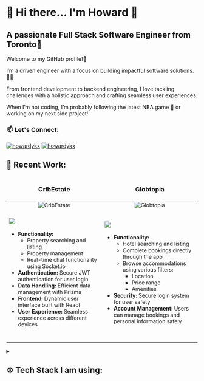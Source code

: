 <!---
hwrdyen/hwrdyen is a ✨ special ✨ repository because its `README.md` (this file) appears on your GitHub profile.
You can click the Preview link to take a look at your changes.
--->
# 👋 Hi there... I'm Howard 🖖
## A passionate Full Stack Software Engineer from Toronto🍁
Welcome to my GitHub profile!🤗

I’m a driven engineer with a focus on building impactful software solutions.👨‍💻

From frontend development to backend engineering, I love tackling challenges with a holistic approach and crafting seamless user experiences.

When I’m not coding, I’m probably following the latest NBA game 🏀 or working on my next side project!

### 📫 Let's Connect:
<a href="https://linkedin.com/in/howardykx" target="_blank"><img align="center" src="https://img.shields.io/badge/LinkedIn-0077B5?style=for-the-badge&logo=linkedin&logoColor=white" alt="howardykx" /></a> <a href="https://hwrdyen.netlify.app/" target="_blank"><img align="center" src="https://img.shields.io/badge/website-000000?style=for-the-badge&logo=About.me&logoColor=white" alt="howardykx" /></a>
</p>

## 🚧 Recent Work:
<table align="center">
	<thead>
		<td>
			<h3 align="center">CribEstate</h3> 
		</td>
		<td>
			<h3 align="center">Globtopia</h3>
		</td>
	</thead>
	<tr width="100%" align="center">
		<td  width="50%" >
			<img width="100%" object-fit="cover" alt="CribEstate" src="https://github.com/user-attachments/assets/bed94687-681c-4a49-b9b6-2b4b7005d236">
		</td>
		<td width="50%" >
			<img width="100% object-fit="cover" alt="Globtopia" src="https://github.com/hwrdyen/Globtopia-HotelBooking-App/assets/54991780/84cf94aa-08e0-4126-910d-a457698b88a5">
		</td>
	</tr>
	<tr height="350px">
		<td height="100%">
  <a align="center" href="https://github.com/hwrdyen/CribEstate" target=”_blank”><img src="https://img.shields.io/badge/GitHub-100000?style=for-the-badge&logo=github&logoColor=white"/></a>
			<ul>
        <li><strong>Functionality:</strong> 
          <ul>
              <li>Property searching and listing</li>
              <li>Property management</li>
              <li>Real-time chat functionality using Socket.io</li>
          </ul>
        <li><strong>Authentication:</strong> Secure JWT authentication for user login</li>
        <li><strong>Data Handling:</strong> Efficient data management with Prisma</li>
        <li><strong>Frontend:</strong> Dynamic user interface built with React</li>
        <li><strong>User Experience:</strong> Seamless experience across different devices</li>
      </ul>
		</td>
		<td height="100%">
      <a align="center" href="https://github.com/hwrdyen/Globtopia-HotelBooking-App" target=”_blank”><img src="https://img.shields.io/badge/GitHub-100000?style=for-the-badge&logo=github&logoColor=white"/></a>
			<ul>
          <li><strong>Functionality:</strong>
          <ul>
              <li>Hotel searching and listing</li>
              <li>Complete bookings directly through the app</li>
              <li>Browse accommodations using various filters:
                  <ul>
                      <li>Location</li>
                      <li>Price range</li>
                      <li>Amenities</li>
                  </ul>
              </li>
          </ul>
      </li>
        <li><strong>Security:</strong> Secure login system for user safety</li>
        <li><strong>Account Management:</strong> Users can manage bookings and personal information safely</li>
      </ul>
		</td>
	</tr>
</table>

<details>
<summary><h2>⚙️ Tech Stack I am using: </h2></summary>
<h3>Programming Languages:</h3>
<p align="left"> <a href="https://www.java.com" target="_blank" rel="noreferrer"> <img src="https://raw.githubusercontent.com/devicons/devicon/master/icons/java/java-original.svg" alt="java" width="40" height="40"/> </a> <a href="https://www.python.org" target="_blank" rel="noreferrer"> <img src="https://raw.githubusercontent.com/devicons/devicon/master/icons/python/python-original.svg" alt="python" width="40" height="40"/> </a> <a href="https://developer.mozilla.org/en-US/docs/Web/JavaScript" target="_blank" rel="noreferrer"> <img src="https://raw.githubusercontent.com/devicons/devicon/master/icons/javascript/javascript-original.svg" alt="javascript" width="40" height="40"/> </a> <a href="https://www.typescriptlang.org/" target="_blank" rel="noreferrer"> <img src="https://raw.githubusercontent.com/devicons/devicon/master/icons/typescript/typescript-original.svg" alt="typescript" width="40" height="40"/> </a> </p>

<h3>Frontend Development:</h3>
<p align="left"> <a href="https://reactjs.org/" target="_blank" rel="noreferrer"> <img src="https://raw.githubusercontent.com/devicons/devicon/master/icons/react/react-original-wordmark.svg" alt="react" width="40" height="40"/> </a> <a href="https://getbootstrap.com" target="_blank" rel="noreferrer"> <img src="https://raw.githubusercontent.com/devicons/devicon/master/icons/bootstrap/bootstrap-plain-wordmark.svg" alt="bootstrap" width="40" height="40"/> </a> <a href="https://sass-lang.com" target="_blank" rel="noreferrer"> <img src="https://raw.githubusercontent.com/devicons/devicon/master/icons/sass/sass-original.svg" alt="sass" width="40" height="40"/> </a> <a href="https://tailwindcss.com/" target="_blank" rel="noreferrer"> <img src="https://www.vectorlogo.zone/logos/tailwindcss/tailwindcss-icon.svg" alt="tailwind" width="40" height="40"/> </a> <a href="https://www.w3schools.com/css/" target="_blank" rel="noreferrer"> <img src="https://raw.githubusercontent.com/devicons/devicon/master/icons/css3/css3-original-wordmark.svg" alt="css3" width="40" height="40"/> </a> <a href="https://www.w3.org/html/" target="_blank" rel="noreferrer"> <img src="https://raw.githubusercontent.com/devicons/devicon/master/icons/html5/html5-original-wordmark.svg" alt="html5" width="40" height="40"/> </a> </p>

<h3>Backend Development:</h3>
<p align="left"> <a href="https://expressjs.com" target="_blank" rel="noreferrer"> <img src="https://raw.githubusercontent.com/devicons/devicon/master/icons/express/express-original-wordmark.svg" alt="express" width="40" height="40"/> </a> <a href="https://nodejs.org" target="_blank" rel="noreferrer"> <img src="https://raw.githubusercontent.com/devicons/devicon/master/icons/nodejs/nodejs-original-wordmark.svg" alt="nodejs" width="40" height="40"/> </a> <a href="https://spring.io/" target="_blank" rel="noreferrer"> <img src="https://www.vectorlogo.zone/logos/springio/springio-icon.svg" alt="spring" width="40" height="40"/> </a> </p>

<h3>Database Technologies:</h3>
<p align="left"> <a href="https://www.mongodb.com/" target="_blank" rel="noreferrer"> <img src="https://raw.githubusercontent.com/devicons/devicon/master/icons/mongodb/mongodb-original-wordmark.svg" alt="mongodb" width="40" height="40"/> </a> <a href="https://www.mysql.com/" target="_blank" rel="noreferrer"> <img src="https://raw.githubusercontent.com/devicons/devicon/master/icons/mysql/mysql-original-wordmark.svg" alt="mysql" width="40" height="40"/> </a> <a href="https://www.sqlite.org/" target="_blank" rel="noreferrer"> <img src="https://www.vectorlogo.zone/logos/sqlite/sqlite-icon.svg" alt="sqlite" width="40" height="40"/> </a> </p>

<h3>Cloud & DevOps:</h3>
<p align="left"> <a href="https://aws.amazon.com" target="_blank" rel="noreferrer"> <img src="https://raw.githubusercontent.com/devicons/devicon/master/icons/amazonwebservices/amazonwebservices-original-wordmark.svg" alt="aws" width="40" height="40"/> </a> <a href="https://cloud.google.com" target="_blank" rel="noreferrer"> <img src="https://www.vectorlogo.zone/logos/google_cloud/google_cloud-icon.svg" alt="gcp" width="40" height="40"/> </a> <a href="https://www.docker.com/" target="_blank" rel="noreferrer"> <img src="https://raw.githubusercontent.com/devicons/devicon/master/icons/docker/docker-original-wordmark.svg" alt="docker" width="40" height="40"/> </a> <a href="https://kubernetes.io" target="_blank" rel="noreferrer"> <img src="https://www.vectorlogo.zone/logos/kubernetes/kubernetes-icon.svg" alt="kubernetes" width="40" height="40"/> </a> <a href="https://heroku.com" target="_blank" rel="noreferrer"> <img src="https://www.vectorlogo.zone/logos/heroku/heroku-icon.svg" alt="heroku" width="40" height="40"/> </a> <a href="https://www.jenkins.io" target="_blank" rel="noreferrer"> <img src="https://www.vectorlogo.zone/logos/jenkins/jenkins-icon.svg" alt="jenkins" width="40" height="40"/> </a> </p>

<h3>Testing & Automation:</h3>
<p align="left"> <a href="https://www.cypress.io" target="_blank" rel="noreferrer"> <img src="https://raw.githubusercontent.com/simple-icons/simple-icons/6e46ec1fc23b60c8fd0d2f2ff46db82e16dbd75f/icons/cypress.svg" alt="cypress" width="40" height="40"/> </a> <a href="https://jestjs.io" target="_blank" rel="noreferrer"> <img src="https://www.vectorlogo.zone/logos/jestjsio/jestjsio-icon.svg" alt="jest" width="40" height="40"/> </a> <a href="https://www.selenium.dev" target="_blank" rel="noreferrer"> <img src="https://raw.githubusercontent.com/detain/svg-logos/780f25886640cef088af994181646db2f6b1a3f8/svg/selenium-logo.svg" alt="selenium" width="40" height="40"/> </a> </p>

<h3>Data Analysis & Machine Learning:</h3>
<p align="left"> <a href="https://pandas.pydata.org/" target="_blank" rel="noreferrer"> <img src="https://raw.githubusercontent.com/devicons/devicon/2ae2a900d2f041da66e950e4d48052658d850630/icons/pandas/pandas-original.svg" alt="pandas" width="40" height="40"/> </a> <a href="https://www.tensorflow.org" target="_blank" rel="noreferrer"> <img src="https://www.vectorlogo.zone/logos/tensorflow/tensorflow-icon.svg" alt="tensorflow" width="40" height="40"/> </a> <a href="https://pytorch.org/" target="_blank" rel="noreferrer"> <img src="https://www.vectorlogo.zone/logos/pytorch/pytorch-icon.svg" alt="pytorch" width="40" height="40"/> </a> </p>
</details>
